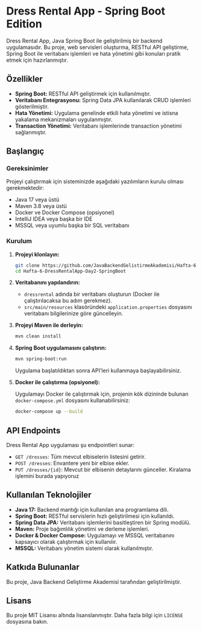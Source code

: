 
# Dress Rental App - Spring Boot Edition

Dress Rental App, Java Spring Boot ile geliştirilmiş bir backend uygulamasıdır. Bu proje, web servisleri oluşturma, RESTful API geliştirme, Spring Boot ile veritabanı işlemleri ve hata yönetimi gibi konuları pratik etmek için hazırlanmıştır.


## Özellikler

- **Spring Boot:** RESTful API geliştirmek için kullanılmıştır.
- **Veritabanı Entegrasyonu:** Spring Data JPA kullanılarak CRUD işlemleri gösterilmiştir.
- **Hata Yönetimi:** Uygulama genelinde etkili hata yönetimi ve istisna yakalama mekanizmaları uygulanmıştır.
- **Transaction Yönetimi:** Veritabanı işlemlerinde transaction yönetimi sağlanmıştır.

## Başlangıç

### Gereksinimler

Projeyi çalıştırmak için sisteminizde aşağıdaki yazılımların kurulu olması gerekmektedir:

- Java 17 veya üstü
- Maven 3.8 veya üstü
- Docker ve Docker Compose (opsiyonel)
- IntelliJ IDEA veya başka bir IDE
- MSSQL veya uyumlu başka bir SQL veritabanı

### Kurulum

1. **Projeyi klonlayın:**

   ```bash
   git clone https://github.com/JavaBackendGelistirmeAkademisi/Hafta-6-DressRentalApp-Day2-SpringBoot.git
   cd Hafta-6-DressRentalApp-Day2-SpringBoot
   ```

2. **Veritabanını yapılandırın:**

   - `dressrental` adında bir veritabanı oluşturun (Docker ile çalıştırılacaksa bu adım gerekmez).
   - `src/main/resources` klasöründeki `application.properties` dosyasını veritabanı bilgilerinize göre güncelleyin.

3. **Projeyi Maven ile derleyin:**

   ```bash
   mvn clean install
   ```

4. **Spring Boot uygulamasını çalıştırın:**

   ```bash
   mvn spring-boot:run
   ```

   Uygulama başlatıldıktan sonra API'leri kullanmaya başlayabilirsiniz.

5. **Docker ile çalıştırma (opsiyonel):**

   Uygulamayı Docker ile çalıştırmak için, projenin kök dizininde bulunan `docker-compose.yml` dosyasını kullanabilirsiniz:

   ```bash
   docker-compose up --build
   ```

## API Endpoints

Dress Rental App uygulaması şu endpointleri sunar:

- `GET /dresses`: Tüm mevcut elbiselerin listesini getirir.
- `POST /dresses`: Envantere yeni bir elbise ekler.
- `PUT /dresses/{id}`: Mevcut bir elbisenin detaylarını günceller. Kiralama işlemini burada yapıyoruz

## Kullanılan Teknolojiler

- **Java 17:** Backend mantığı için kullanılan ana programlama dili.
- **Spring Boot:** RESTful servislerin hızlı geliştirilmesi için kullanıldı.
- **Spring Data JPA:** Veritabanı işlemlerini basitleştiren bir Spring modülü.
- **Maven:** Proje bağımlılık yönetimi ve derleme işlemleri.
- **Docker & Docker Compose:** Uygulamayı ve MSSQL veritabanını kapsayıcı olarak çalıştırmak için kullanılır.
- **MSSQL:** Veritabanı yönetim sistemi olarak kullanılmıştır.

## Katkıda Bulunanlar

Bu proje, Java Backend Geliştirme Akademisi tarafından geliştirilmiştir.

## Lisans

Bu proje MIT Lisansı altında lisanslanmıştır. Daha fazla bilgi için `LICENSE` dosyasına bakın.
